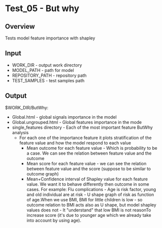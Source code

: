 # Test_05 - But why

## Overview
Tests model feature importance with shapley
## Input
- WORK_DIR - output work directory
- MODEL_PATH - path for model
- REPOSITORY_PATH - repository path
- TEST_SAMPLES - test samples path

## Output
$WORK_DIR/ButWhy:
- Global.html - global signals importance in the model
- Global.ungrouped.html - Global features importance in the mode
- single_features directory - Each of the most important feature ButWhy analysis
  - For each one of the importance feature it plots stratification of the feature value and how the model respond to each value
    - Mean outcome for each feature value - Which is probability to be a case. We can see the relation between feature value and the outcome
    - Mean score for each feature value - we can see the relation between feature value and the score (suppose to be similar to outcome graph)
    - Mean+Confidence interval of Shapley value for each feature value. We want it to behave differently then outcome in some cases. For example: Flu complications - Age is risk factor, young and old individual are at risk - U shape graph of risk as function of age.When we use BMI, BMI for little children is low - so outcome relation to BMI acts also as U shape, but model shapley values does not - It "understand" that low BMI is not reasonTo increase score (it's due to younger age which we already take into account by using age).
